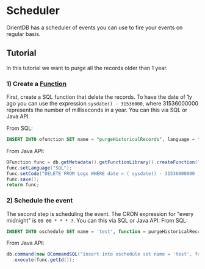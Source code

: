 # Scheduler

OrientDB has a scheduler of events you can use to fire your events on regular basis.

## Tutorial

In this tutorial we want to purge all the records older than 1 year. 

### 1) Create a [Function](Function.md)
First, create a SQL function that delete the records. To have the date of 1y ago you can use the expression `sysdate() - 31536000`, where 31536000000 represents the number of milliseconds in a year.  You can this via SQL or Java API.

From SQL:
```sql
INSERT INTO ofunction SET name = "purgeHistoricalRecords", language = "SQL", code = "DELETE FROM Logs WHERE date < ( sysdate() - 31536000000 )"
```

From Java API:
```java
OFunction func = db.getMetadata().getFunctionLibrary().createFunction("purgeHistoricalRecords");
func.setLanguage("SQL");
func.setCode("DELETE FROM Logs WHERE date < ( sysdate() - 31536000000 )");
func.save();
return func;
```

### 2) Schedule the event

The second step is scheduling the event. The CRON expression for "every midnight" is `00 00 * * * ?`. You can this via SQL or Java API.
From SQL:
```sql
INSERT INTO oschedule SET name = 'test', function = purgeHistoricalRecords, rule = \"00 00 * * * ?\"
```

From Java API:
```java
db.command(new OCommandSQL("insert into oschedule set name = 'test', function = ?, rule = \"00 00 * * * ?\""))
  .execute(func.getId());
```
